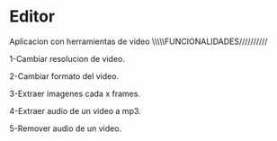 # Editor
Aplicacion con herramientas de video
 \\\\\\\\\FUNCIONALIDADES//////////
 
1-Cambiar resolucion de video.

2-Cambiar formato del video.

3-Extraer imagenes cada x frames.

4-Extraer audio de un video a mp3.

5-Remover audio de un video.

